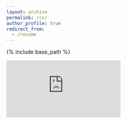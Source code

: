 ```yaml
---
layout: archive
permalink: /cv/
author_profile: true
redirect_from:
  - /resume
---
```


{% include base_path %}

<embed src="https://yuming-jin.github.io/cv/CV.pdf" type="application/pdf" />
